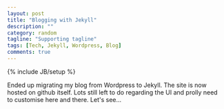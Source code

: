 ```yaml
---
layout: post
title: "Blogging with Jekyll"
description: ""
category: random
tagline: "Supporting tagline"
tags: [Tech, Jekyll, Wordpress, Blog]
comments: true
---
```

{% include JB/setup %}

Ended up migrating my blog from Wordpress to Jekyll. The site is now hosted on github itself.
Lots still left to do regarding the UI and prolly need to customise here and there.
Let's see...
